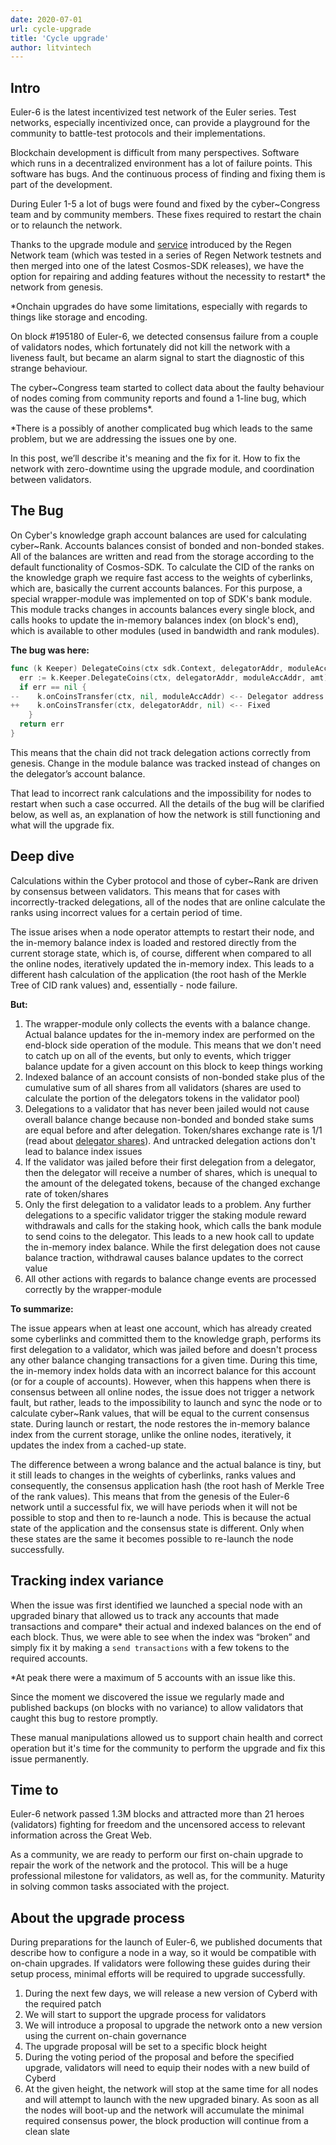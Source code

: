 ```yaml
---
date: 2020-07-01
url: cycle-upgrade
title: 'Cycle upgrade'
author: litvintech
---
```


## Intro

Euler-6 is the latest incentivized test network of the Euler series. Test networks, especially incentivized once, can provide a playground for the community to battle-test protocols and their implementations.

Blockchain development is difficult from many perspectives. Software which runs in a decentralized environment has a lot of failure points. This software has bugs. And the continuous process of finding and fixing them is part of the development.

During Euler 1-5 a lot of bugs were found and fixed by the cyber\~Congress team and by community members. These fixes required to restart the chain or to relaunch the network.

Thanks to the upgrade module and [service](https://github.com/regen-network/cosmosd) introduced by the Regen Network team (which was tested in a series of Regen Network testnets and then merged into one of the latest Cosmos-SDK releases), we have the option for repairing and adding features without the necessity to restart* the network from genesis.

*Onchain upgrades do have some limitations, especially with regards to things like storage and encoding.

On block #195180 of Euler-6, we detected consensus failure from a couple of validators nodes, which fortunately did not kill the network with a liveness fault, but became an alarm signal to start the diagnostic of this strange behaviour.

The cyber\~Congress team started to collect data about the faulty behaviour of nodes coming from community reports and found a 1-line bug, which was the cause of these problems*.

*There is a possibly of another complicated bug which leads to the same problem, but we are addressing the issues one by one.

In this post, we’ll describe it's meaning and the fix for it. How to fix the network with zero-downtime using the upgrade module, and coordination between validators.

## The Bug

On Cyber's knowledge graph account balances are used for calculating cyber~Rank. Accounts balances consist of bonded and non-bonded stakes. All of the balances are written and read from the storage according to the default functionality of Cosmos-SDK. To calculate the CID of the ranks on the knowledge graph we require fast access to the weights of cyberlinks, which are, basically the current accounts balances. For this purpose, a special wrapper-module was implemented on top of SDK's bank module. This module tracks changes in accounts balances every single block, and calls hooks to update the in-memory balances index (on block's end), which is available to other modules (used in bandwidth and rank modules).

__The bug was here:__

```go
func (k Keeper) DelegateCoins(ctx sdk.Context, delegatorAddr, moduleAccAddr sdk.AccAddress, amt sdk.Coins) error {
  err := k.Keeper.DelegateCoins(ctx, delegatorAddr, moduleAccAddr, amt)
  if err == nil {
--    k.onCoinsTransfer(ctx, nil, moduleAccAddr) <-- Delegator address not passed to hook
++    k.onCoinsTransfer(ctx, delegatorAddr, nil) <-- Fixed
    }
  return err
}
```

This means that the chain did not track delegation actions correctly from genesis. Change in the module balance was tracked instead of changes on the delegator’s account balance.

That lead to incorrect rank calculations and the impossibility for nodes to restart when such a case occurred. All the details of the bug will be clarified below, as well as, an explanation of how the network is still functioning and what will the upgrade fix.

## Deep dive

Calculations within the Cyber protocol and those of cyber~Rank are driven by consensus between validators. This means that for cases with incorrectly-tracked delegations, all of the nodes that are online calculate the ranks using incorrect values for a certain period of time. 

The issue arises when a node operator attempts to restart their node, and the in-memory balance index is loaded and restored directly from the current storage state, which is, of course, different when compared to all the online nodes, iteratively updated the in-memory index. This leads to a different hash calculation of the application (the root hash of the Merkle Tree of CID rank values) and, essentially - node failure.

__But:__

1. The wrapper-module only collects the events with a balance change. Actual balance updates for the in-memory index are performed on the end-block side operation of the module. This means that we don't need to catch up on all of the events, but only to events, which trigger balance update for a given account on this block to keep things working
2. Indexed balance of an account consists of non-bonded stake plus of the cumulative sum of all shares from all validators (shares are used to calculate the portion of the delegators tokens in the validator pool)
3. Delegations to a validator that has never been jailed would not cause overall balance change because non-bonded and bonded stake sums are equal before and after delegation. Token/shares exchange rate is 1/1 (read about [delegator shares](https://docs.cosmos.network/master/modules/staking/01_state.html#delegator-shares)). And untracked delegation actions don't lead to balance index issues
4. If the validator was jailed before their first delegation from a delegator, then the delegator will receive a number of shares, which is unequal to the amount of the delegated tokens, because of the changed exchange rate of token/shares
5. Only the first delegation to a validator leads to a problem. Any further delegations to a specific validator trigger the staking module reward withdrawals and calls for the staking hook, which calls the bank module to send coins to the delegator. This leads to a new hook call to update the in-memory index balance. While the first delegation does not cause balance traction, withdrawal causes balance updates to the correct value
6. All other actions with regards to balance change events are processed correctly by the wrapper-module

__To summarize:__

The issue appears when at least one account, which has already created some cyberlinks and committed them to the knowledge graph, performs its first delegation to a validator, which was jailed before and doesn't process any other balance changing transactions for a given time. During this time, the in-memory index holds data with an incorrect balance for this account (or for a couple of accounts). However, when this happens when there is consensus between all online nodes, the issue does not trigger a network fault, but rather, leads to the impossibility to launch and sync the node or to calculate cyber~Rank values, that will be equal to the current consensus state. During launch or restart, the node restores the in-memory balance index from the current storage, unlike the online nodes, iteratively, it updates the index from a cached-up state.

The difference between a wrong balance and the actual balance is tiny, but it still leads to changes in the weights of cyberlinks, ranks values and consequently, the consensus application hash (the root hash of Merkle Tree of the rank values). This means that from the genesis of the Euler-6 network until a successful fix, we will have periods when it will not be possible to stop and then to re-launch a node. This is because the actual state of the application and the consensus state is different. Only when these states are the same it becomes possible to re-launch the node successfully.

## Tracking index variance

When the issue was first identified we launched a special node with an upgraded binary that allowed us to track any accounts that made transactions and compare* their actual and indexed balances on the end of each block. Thus, we were able to see when the index was “broken” and simply fix it by making a `send transactions` with a few tokens to the required accounts.

*At peak there were a maximum of 5 accounts with an issue like this.

Since the moment we discovered the issue we regularly made and published backups (on blocks with no variance) to allow validators that caught this bug to restore promptly.

These manual manipulations allowed us to support chain health and correct operation but it's time for the community to perform the upgrade and fix this issue permanently.

## Time to

Euler-6 network passed 1.3M blocks and attracted more than 21 heroes (validators) fighting for freedom and the uncensored access to relevant information across the Great Web.

As a community, we are ready to perform our first on-chain upgrade to repair the work of the network and the protocol. This will be a huge professional milestone for validators, as well as, for the community. Maturity in solving common tasks associated with the project.

## About the upgrade process

During preparations for the launch of Euler-6, we published documents that describe how to configure a node in a way, so it would be compatible with on-chain upgrades. If validators were following these guides during their setup process, minimal efforts will be required to upgrade successfully.

1. During the next few days, we will release a new version of Cyberd with the required patch
2. We will start to support the upgrade process for validators
3. We will introduce a proposal to upgrade the network onto a new version using the current on-chain governance
4. The upgrade proposal will be set to a specific block height
5. During the voting period of the proposal and before the specified upgrade, validators will need to equip their nodes with a new build of Cyberd 
6. At the given height, the network will stop at the same time for all nodes and will attempt to launch with the new upgraded binary. As soon as all the nodes will boot-up and the network will accumulate the minimal required consensus power, the block production will continue from a clean slate
